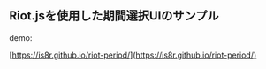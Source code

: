 ## Riot.jsを使用した期間選択UIのサンプル

demo:

[https://is8r.github.io/riot-period/](https://is8r.github.io/riot-period/)
